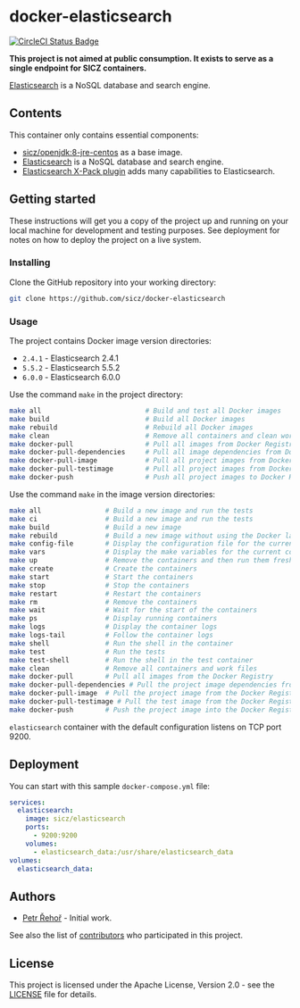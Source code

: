 # docker-elasticsearch

[![CircleCI Status Badge](https://circleci.com/gh/sicz/docker-elasticsearch.svg?style=shield&circle-token=f63ab29b32c23bb250c02d1cc6db3300396888e2)](https://circleci.com/gh/sicz/docker-elasticsearch)

**This project is not aimed at public consumption.
It exists to serve as a single endpoint for SICZ containers.**

[Elasticsearch](https://www.elastic.co/products/elasticsearch) is a NoSQL database and search engine.

## Contents

This container only contains essential components:
* [sicz/openjdk:8-jre-centos](https://github.com/sicz/docker-openjdk)
  as a base image.
* [Elasticsearch](https://www.elastic.co/products/elasticsearch) is a NoSQL
  database and search engine.
* [Elasticsearch X-Pack plugin](https://www.elastic.co/products/x-pack) adds
  many capabilities to Elasticsearch.

## Getting started

These instructions will get you a copy of the project up and running on your
local machine for development and testing purposes. See deployment for notes
on how to deploy the project on a live system.

### Installing

Clone the GitHub repository into your working directory:
```bash
git clone https://github.com/sicz/docker-elasticsearch
```

### Usage

The project contains Docker image version directories:
* `2.4.1` - Elasticsearch 2.4.1
* `5.5.2` - Elasticsearch 5.5.2
* `6.0.0` - Elasticsearch 6.0.0

Use the command `make` in the project directory:
```bash
make all                          # Build and test all Docker images
make build                        # Build all Docker images
make rebuild                      # Rebuild all Docker images
make clean                        # Remove all containers and clean work files
make docker-pull                  # Pull all images from Docker Registry
make docker-pull-dependencies     # Pull all image dependencies from Docker Registry
make docker-pull-image            # Pull all project images from Docker Registry
make docker-pull-testimage        # Pull all project images from Docker Registry
make docker-push                  # Push all project images to Docker Registry
```

Use the command `make` in the image version directories:
```bash
make all                # Build a new image and run the tests
make ci                 # Build a new image and run the tests
make build              # Build a new image
make rebuild            # Build a new image without using the Docker layer caching
make config-file        # Display the configuration file for the current configuration
make vars               # Display the make variables for the current configuration
make up                 # Remove the containers and then run them fresh
make create             # Create the containers
make start              # Start the containers
make stop               # Stop the containers
make restart            # Restart the containers
make rm                 # Remove the containers
make wait               # Wait for the start of the containers
make ps                 # Display running containers
make logs               # Display the container logs
make logs-tail          # Follow the container logs
make shell              # Run the shell in the container
make test               # Run the tests
make test-shell         # Run the shell in the test container
make clean              # Remove all containers and work files
make docker-pull        # Pull all images from the Docker Registry
make docker-pull-dependencies # Pull the project image dependencies from the Docker Registry
make docker-pull-image  # Pull the project image from the Docker Registry
make docker-pull-testimage # Pull the test image from the Docker Registry
make docker-push        # Push the project image into the Docker Registry
```

`elasticsearch` container with the default configuration listens on TCP port
9200.

## Deployment

You can start with this sample `docker-compose.yml` file:
```yaml
services:
  elasticsearch:
    image: sicz/elasticsearch
    ports:
      - 9200:9200
    volumes:
      - elasticsearch_data:/usr/share/elasticsearch_data
volumes:
  elasticsearch_data:
```

## Authors

* [Petr Řehoř](https://github.com/prehor) - Initial work.

See also the list of [contributors](https://github.com/sicz/docker-elasticsearch/contributors)
who participated in this project.

## License

This project is licensed under the Apache License, Version 2.0 - see the
[LICENSE](LICENSE) file for details.
